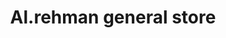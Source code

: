---
title: "Al.rehman general store"
url: /karachi/al-rehman-general-store-v5m5-qm6-green-town-asifabad-green-town-shah-faisal-colony-shah-faisal-town/
shop: Dorfladen
---
